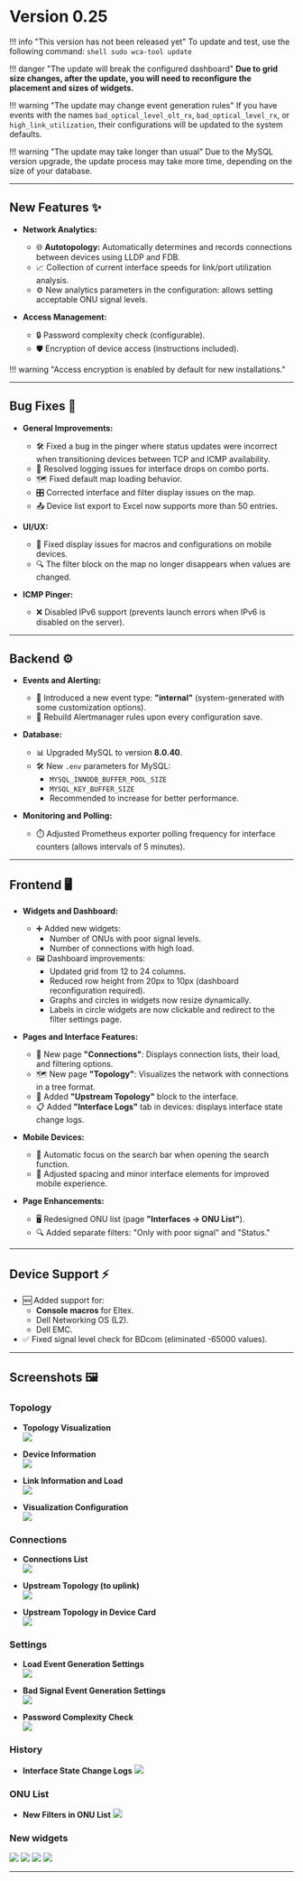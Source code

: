 # Version 0.25

!!! info "This version has not been released yet"
    To update and test, use the following command:
    ```shell
    sudo wca-tool update
    ```

!!! danger "The update will break the configured dashboard"
    **Due to grid size changes, after the update, you will need to reconfigure the placement and sizes of widgets.**

!!! warning "The update may change event generation rules"
    If you have events with the names `bad_optical_level_olt_rx`, `bad_optical_level_rx`, or `high_link_utilization`, their configurations will be updated to the system defaults.

!!! warning "The update may take longer than usual"
    Due to the MySQL version upgrade, the update process may take more time, depending on the size of your database.

---

## **New Features** ✨
- **Network Analytics:**
    - 🌐 **Autotopology:** Automatically determines and records connections between devices using LLDP and FDB.
    - 📈 Collection of current interface speeds for link/port utilization analysis.
    - ⚙️ New analytics parameters in the configuration: allows setting acceptable ONU signal levels.

- **Access Management:**
    - 🔒 Password complexity check (configurable).
    - 🛡️ Encryption of device access (instructions included).  

!!! warning "Access encryption is enabled by default for new installations."

---

## **Bug Fixes** 🐛
- **General Improvements:**
    - 🛠️ Fixed a bug in the pinger where status updates were incorrect when transitioning devices between TCP and ICMP availability.
    - 📝 Resolved logging issues for interface drops on combo ports.
    - 🗺️ Fixed default map loading behavior.
    - 🎛️ Corrected interface and filter display issues on the map.
    - 📤 Device list export to Excel now supports more than 50 entries.

- **UI/UX:**
    - 📱 Fixed display issues for macros and configurations on mobile devices.
    - 🔍 The filter block on the map no longer disappears when values are changed.

- **ICMP Pinger:**
    - ❌ Disabled IPv6 support (prevents launch errors when IPv6 is disabled on the server).

---

## **Backend** ⚙️
- **Events and Alerting:**
    - 🛑 Introduced a new event type: **"internal"** (system-generated with some customization options).
    - 🔄 Rebuild Alertmanager rules upon every configuration save.

- **Database:**
    - 📊 Upgraded MySQL to version **8.0.40**.
    - 🛠️ New `.env` parameters for MySQL:
        - `MYSQL_INNODB_BUFFER_POOL_SIZE`
        - `MYSQL_KEY_BUFFER_SIZE`
        - Recommended to increase for better performance.

- **Monitoring and Polling:**
    - ⏱️ Adjusted Prometheus exporter polling frequency for interface counters (allows intervals of 5 minutes).

---

## **Frontend** 🖥️
- **Widgets and Dashboard:**
    - ➕ Added new widgets:
        - Number of ONUs with poor signal levels.
        - Number of connections with high load.
    - 🖼️ Dashboard improvements:
        - Updated grid from 12 to 24 columns.
        - Reduced row height from 20px to 10px (dashboard reconfiguration required).
        - Graphs and circles in widgets now resize dynamically.
        - Labels in circle widgets are now clickable and redirect to the filter settings page.

- **Pages and Interface Features:**
    - 📜 New page **"Connections"**: Displays connection lists, their load, and filtering options.
    - 🗺️ New page **"Topology"**: Visualizes the network with connections in a tree format.
    - 🔄 Added **"Upstream Topology"** block to the interface.
    - 📋 Added **"Interface Logs"** tab in devices: displays interface state change logs.

- **Mobile Devices:**
    - 📱 Automatic focus on the search bar when opening the search function.
    - 🧹 Adjusted spacing and minor interface elements for improved mobile experience.

- **Page Enhancements:**
    - 🖥️ Redesigned ONU list (page **"Interfaces → ONU List"**).
    - 🔍 Added separate filters: "Only with poor signal" and "Status."

---

## **Device Support** ⚡
- 🆕 Added support for:
    - **Console macros** for Eltex.
    - Dell Networking OS (L2).
    - Dell EMC.
- ✅ Fixed signal level check for BDcom (eliminated -65000 values).

---

## **Screenshots** 🖼️
### Topology
* **Topology Visualization**       
  ![](./../assets/0_25/topology_tree.png)

* **Device Information**       
  ![](./../assets/0_25/topology_device_information.png)

* **Link Information and Load**     
  ![](./../assets/0_25/topology_link_loading.png)

* **Visualization Configuration**     
  ![](./../assets/0_25/topology_configuration.png)

### Connections
* **Connections List**    
  ![](./../assets/0_25/links_list.png)

* **Upstream Topology (to uplink)**    
  ![](./../assets/0_25/upward_topology.png)

* **Upstream Topology in Device Card**    
  ![](./../assets/0_25/upward_topology_card.png)

### Settings

* **Load Event Generation Settings**    
  ![](./../assets/0_25/settings_utilization.png)

* **Bad Signal Event Generation Settings**    
  ![](./../assets/0_25/settings_bad_signal.png)

* **Password Complexity Check**    
  ![](./../assets/0_25/strong_password_check.png)

### History
* **Interface State Change Logs**
  ![](./../assets/0_25/history_log.png)


### ONU List
* **New Filters in ONU List**
  ![](./../assets/0_25/ont_list_new_filters.png)

### New widgets 
  ![](./../assets/0_25/widget_favorite_interfaces.png)
  ![](./../assets/0_25/widget_high_loaded_links.png)
  ![](./../assets/0_25/widget_onts_bad_signal.png)
  ![](./../assets/0_25/widget_tags.png)

---
